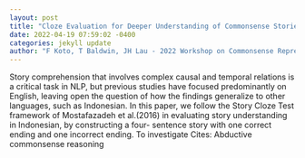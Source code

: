 ```yaml
--- 
layout: post 
title: "Cloze Evaluation for Deeper Understanding of Commonsense Stories in Indonesian" 
date: 2022-04-19 07:59:02 -0400 
categories: jekyll update 
author: "F Koto, T Baldwin, JH Lau - 2022 Workshop on Commonsense Representation and , 2022" 
--- 
```

Story comprehension that involves complex causal and temporal relations is a critical task in NLP, but previous studies have focused predominantly on English, leaving open the question of how the findings generalize to other languages, such as Indonesian. In this paper, we follow the Story Cloze Test framework of Mostafazadeh et al.(2016) in evaluating story understanding in Indonesian, by constructing a four- sentence story with one correct ending and one incorrect ending. To investigate Cites: Abductive commonsense reasoning